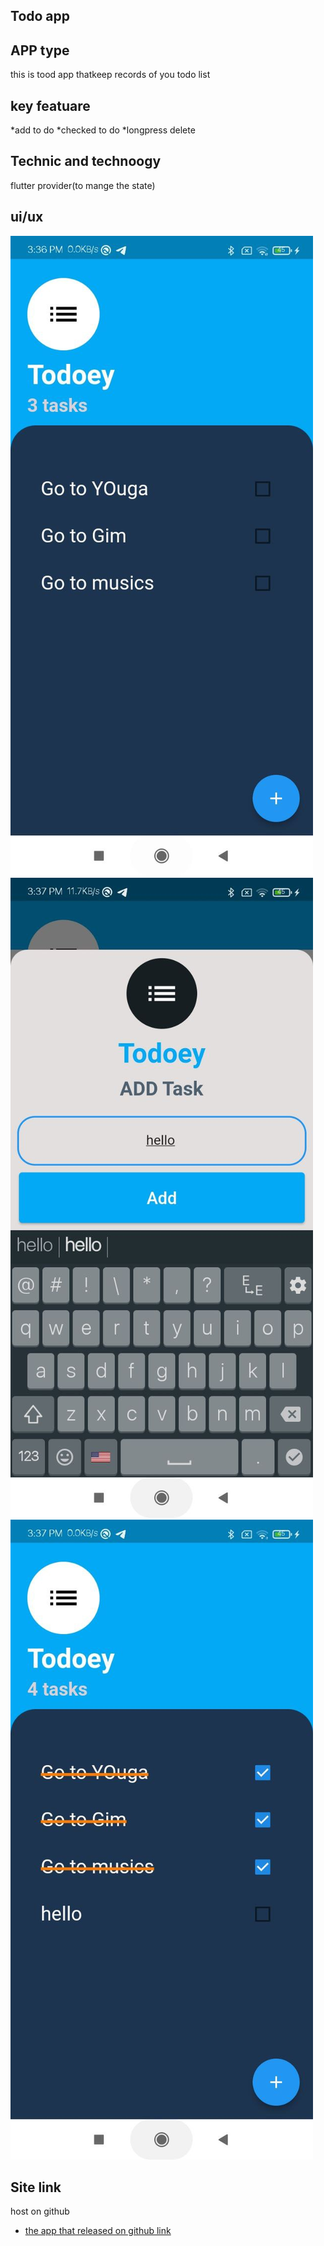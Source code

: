 
## Todo app
## APP type
this is tood app thatkeep records of you todo list


## key featuare
*add to do
*checked to do 
*longpress delete


## Technic and technoogy
flutter
provider(to mange the state)


## ui/ux
![Test Image 4](https://github.com/isavtars/todeywith-provide/blob/unmodifiedlistview/photo_2023-03-15_15-41-43%20(2).jpg)
![Test Image 4](https://github.com/isavtars/todeywith-provide/blob/unmodifiedlistview/photo_2023-03-15_15-41-43.jpg)
![Test Image 4](https://github.com/isavtars/todeywith-provide/blob/unmodifiedlistview/photo_2023-03-15_15-41-42.jpg)




## Site link
host on github
- [the app that released on github link](https://isavtars.github.io/todoweb/#/)


